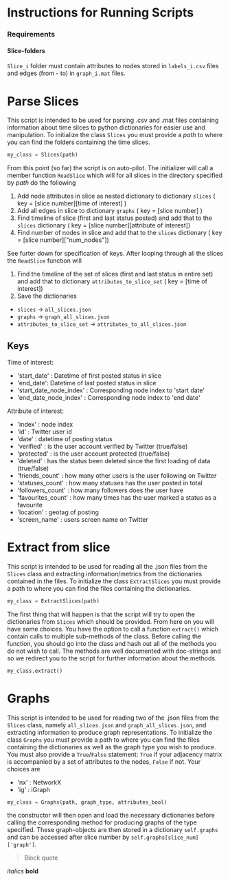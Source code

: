 # Instructions for Running Scripts

### Requirements
#### Slice-folders
`Slice_i` folder must contain attributes to nodes stored in `labels_i.csv` files and edges (from - to) in `graph_i.mat` files.



# Parse Slices
This script is intended to be used for parsing .csv and .mat files containing information about time slices to python dictionaries for easier use and manipulation. To initialize the class `Slices` you must provide a *path* to where you can find the folders containing the time slices.


```python
my_class = Slices(path)
```

From this point (so far) the script is on auto-pilot. The initializer will call a member function `ReadSlice` which will for all slices in the directory specified by *path* do the following

1. Add node attributes in slice as nested dictionary to dictionary `slices` ( key = [slice number][time of interest] )
2. Add all edges in slice to dictionary `graphs` ( key = [slice number] )
3. Find timeline of slice (first and last status posted) and add that to the `slices` dictionary ( key = [slice number][attribute of interest])
4. Find number of nodes in slice and add that to the `slices` dictionary
( key = [slice number]["num_nodes"])

See furter down for specification of keys. After looping through all the slices the `ReadSlice` function will

1. Find the timeline of the set of slices (first and last status in entire set) and add that to dictionary `attributes_to_slice_set` ( key = [time of interest])
2. Save the dictionaries
  - `slices` -> `all_slices.json`
  - `graphs` ->  `graph_all_slices.json`  
  - `attributes_to_slice_set` -> `attributes_to_all_slices.json`


## Keys 
Time of interest:
- 'start_date' : Datetime of first posted status in slice
- 'end_date': Datetime of last posted status in slice
- 'start_date_node_index' : Corresponding node index to 'start date'
- 'end_date_node_index' : Corresponding node index to 'end date'

Attribute of interest:
- 'index' : node index 
- 'id' : Twitter user id
- 'date' : datetime of posting status
- 'verified' : is the user account verified by Twitter (true/false)
- 'protected' : is the user account protected (true/false)
- 'deleted' : has the status been deleted since the first loading of data (true/false)
- 'friends_count' : how many other users is the user following on Twitter
- 'statuses_count' : how many statuses has the user posted in total
- 'followers_count' : how many followers does the user have
- 'favourites_count' : how many times has the user marked a status as a favourite
- 'location' : geotag of posting
- 'screen_name' : users screen name on Twitter

# Extract from slice
This script is intended to be used for reading all the .json files from the `Slices` class and extracting information/metrics from the dictionaries contained in the files. To initialize the class `ExtractSlices` you must provide a path to where you can find the files containing the dictionaries.

```python
my_class = ExtractSlices(path)
```

The first thing that will happen is that the script will try to open the dictionaries from `Slices` which should be provided. From here on you will have some choices. You have the option to call a function `extract()` which contain calls to multiple sub-methods of the class. Before calling the function, you should go into the class and hash out all of the methods you do not wish to call. The methods are well documented with doc-strings and so we redirect you to the script for further information about the methods.

```python
my_class.extract()
```

# Graphs
This script is intended to be used for reading two of the .json files from the `Slices` class, namely `all_slices.json` and `graph_all_slices.json`, and extracting information to produce graph representations. To initialize the class `Graphs` you must provide a path to where you can find the files containing the dictionaries as well as the graph type you wish to produce. You must also provide a `True`/`False` statement: `True` if your adjacency matrix is accompanied by a set of attributes to the nodes, `False` if not. Your choices are

- 'nx' : NetworkX 
- 'ig' : iGraph

```python
my_class = Graphs(path, graph_type, attributes_bool)
```

the constructor will then open and load the necessary dictionaries before calling the corresponding method for producing graphs of the type specified. These graph-objects are then stored in a dictionary `self.graphs` and can be accessed after slice number by `self.graphs[slice_num]['graph']`.


> Block quote


*italics*
**bold**
